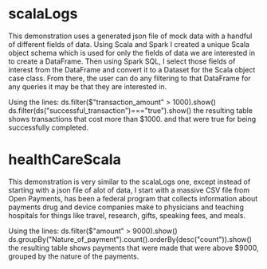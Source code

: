 # scalaLogs
  This demonstration uses a generated json file of mock data with a handful of different fields of data. Using Scala and Spark I created a unique Scala object schema which is used for only the fields of data we are interested in to create a DataFrame.
  Then using Spark SQL, I select those fields of interest from the DataFrame and convert it to a Dataset for the Scala object case class. 
  From there, the user can do any filtering to that DataFrame for any queries it may be that they are interested in. 
   
   Using the lines:
      ds.filter($"transaction_amount" > 1000).show()
      ds.filter(ds("successful_transaction")==="true").show()
    the resulting table shows transactions that cost more than $1000. and that were true for being successfully completed.
  
# healthCareScala
  This demonstration is very similar to the scalaLogs one, except instead of starting with a json file of alot of data, I start with a massive CSV file from Open Payments, has been a federal program that collects information about payments drug and device companies make to physicians and teaching hospitals for things like travel, research, gifts, speaking fees, and meals.
   
   Using the lines:
     ds.filter($"amount" > 9000).show()
     ds.groupBy("Nature_of_payment").count().orderBy(desc("count")).show()
   the resulting table shows payments that were made that were above $9000, grouped by the nature of the payments.

